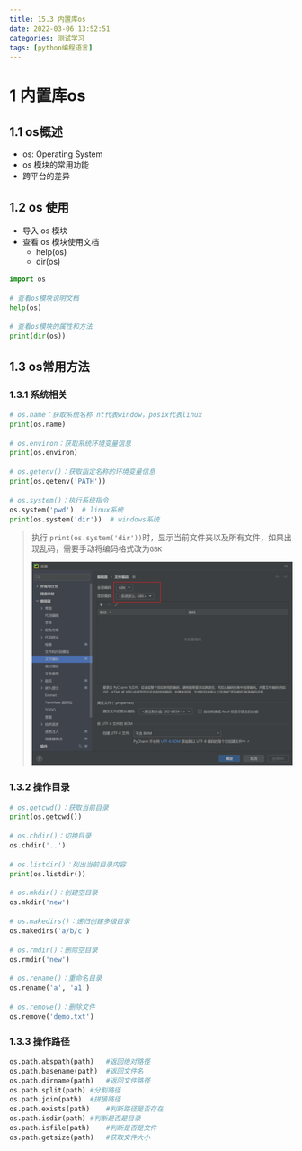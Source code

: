 ```yaml
---
title: 15.3 内置库os
date: 2022-03-06 13:52:51
categories: 测试学习
tags: [python编程语言]
---
```


# 1 内置库os

## 1.1 os概述

- os: Operating System
- os 模块的常用功能
- 跨平台的差异

## 1.2 os 使用

- 导入 os 模块
- 查看 os 模块使用文档
    - help(os)
    - dir(os)

```python
import os

# 查看os模块说明文档
help(os)

# 查看os模块的属性和方法
print(dir(os))
```

## 1.3 os常用方法

### 1.3.1 系统相关

```python
# os.name：获取系统名称 nt代表window，posix代表linux
print(os.name)

# os.environ：获取系统环境变量信息
print(os.environ)

# os.getenv()：获取指定名称的环境变量信息
print(os.getenv('PATH'))

# os.system()：执行系统指令
os.system('pwd')  # linux系统
print(os.system('dir'))  # windows系统
```



> 执行 `print(os.system('dir'))`时，显示当前文件夹以及所有文件，如果出现乱码，需要手动将编码格式改为`GBK`
>
> <img src="15-3-内置库os/image-20220307103547383.png" alt="image-20220307103547383"  />



### 1.3.2 操作目录

```python
# os.getcwd()：获取当前目录
print(os.getcwd())

# os.chdir()：切换目录
os.chdir('..')

# os.listdir()：列出当前目录内容
print(os.listdir())

# os.mkdir()：创建空目录
os.mkdir('new')

# os.makedirs()：递归创建多级目录
os.makedirs('a/b/c')

# os.rmdir()：删除空目录
os.rmdir('new')

# os.rename()：重命名目录
os.rename('a', 'a1')

# os.remove()：删除文件
os.remove('demo.txt')
```



### 1.3.3 操作路径

```python
os.path.abspath(path)	#返回绝对路径
os.path.basename(path)	#返回文件名
os.path.dirname(path)	#返回文件路径
os.path.split(path)	#分割路径
os.path.join(path)	#拼接路径
os.path.exists(path)	#判断路径是否存在
os.path.isdir(path)	#判断是否是目录
os.path.isfile(path)	#判断是否是文件
os.path.getsize(path)	#获取文件大小
```

